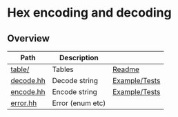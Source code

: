 # Hex encoding and decoding

## Overview

| Path                   | Description      |                                 |
| ---------------------- | ---------------- | ------------------------------- |
| [table/](table)        | Tables           | [Readme](table/#readme)         |
| [decode.hh](decode.hh) | Decode string    | [Example/Tests](decode.test.cc) |
| [encode.hh](encode.hh) | Encode string    | [Example/Tests](encode.test.cc) |
| [error.hh](error.hh)   | Error (enum etc) |                                 |

